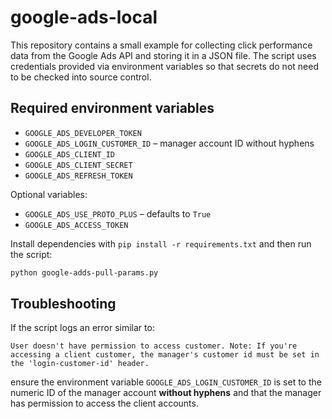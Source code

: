 # google-ads-local
This repository contains a small example for collecting click performance data
from the Google Ads API and storing it in a JSON file. The script uses
credentials provided via environment variables so that secrets do not need to be
checked into source control.

## Required environment variables

- `GOOGLE_ADS_DEVELOPER_TOKEN`
- `GOOGLE_ADS_LOGIN_CUSTOMER_ID` – manager account ID without hyphens
- `GOOGLE_ADS_CLIENT_ID`
- `GOOGLE_ADS_CLIENT_SECRET`
- `GOOGLE_ADS_REFRESH_TOKEN`

Optional variables:

- `GOOGLE_ADS_USE_PROTO_PLUS` – defaults to `True`
- `GOOGLE_ADS_ACCESS_TOKEN`

Install dependencies with `pip install -r requirements.txt` and then run the
script:

```bash
python google-adds-pull-params.py
```

## Troubleshooting

If the script logs an error similar to:

```
User doesn't have permission to access customer. Note: If you're accessing a client customer, the manager's customer id must be set in the 'login-customer-id' header.
```

ensure the environment variable `GOOGLE_ADS_LOGIN_CUSTOMER_ID` is set to the numeric ID of the manager account **without hyphens** and that the manager has permission to access the client accounts.


